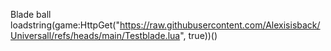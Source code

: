 Blade ball
loadstring(game:HttpGet("https://raw.githubusercontent.com/Alexisisback/Universall/refs/heads/main/Testblade.lua", true))()
